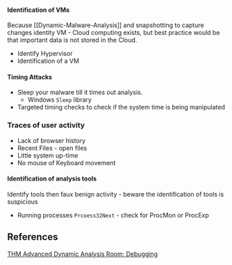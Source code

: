 
#### Identification of VMs

Because [[Dynamic-Malware-Analysis]] and snapshotting to capture changes identity VM - Cloud computing exists, but best practice would be that important data is not stored in the Cloud.
- Identify Hypervisor 
- Identification of a VM

#### Timing Attacks

- Sleep your malware till it times out analysis. 
	- Windows `Sleep` library
- Targeted timing checks to check if the system time is being manipulated

### Traces of user activity

- Lack of browser history
- Recent Files - open files
- Little system up-time
- No mouse of Keyboard movement

#### Identification of analysis tools

Identify tools then faux benign activity - beware the identification of tools is suspicious 

- Running processes `Prcoess32Next` - check for ProcMon or ProcExp


## References

[THM Advanced Dynamic Analysis Room: Debugging](https://tryhackme.com/room/advanceddynamicanalysis)